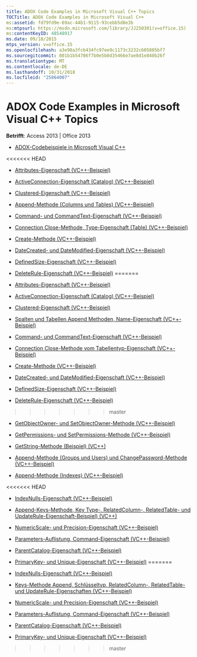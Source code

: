 ```yaml
---
title: ADOX Code Examples in Microsoft Visual C++ Topics
TOCTitle: ADOX Code Examples in Microsoft Visual C++
ms:assetid: fd79fd9e-69ac-44b1-9115-93cebb5d8e3b
ms:mtpsurl: https://msdn.microsoft.com/library/JJ250301(v=office.15)
ms:contentKeyID: 48548917
ms.date: 09/18/2015
mtps_version: v=office.15
ms.openlocfilehash: a3e98a3fcb434fc97ee9c1173c3232c605805bf7
ms.sourcegitcommit: 801b1b54786f7b0e5b0d35466e7ae8d1e840b26f
ms.translationtype: MT
ms.contentlocale: de-DE
ms.lasthandoff: 10/31/2018
ms.locfileid: "25864007"
---
```

# <a name="adox-code-examples-in-microsoft-visual-c-topics"></a>ADOX Code Examples in Microsoft Visual C++ Topics


**Betrifft**: Access 2013 | Office 2013


  - [ADOX-Codebeispiele in Microsoft Visual C++](adox-code-examples-in-microsoft-visual-c.md)

<<<<<<< HEAD
  - [Attributes-Eigenschaft (VC++-Beispiel)](attributes-property-example-vc.md)

  - [ActiveConnection-Eigenschaft (Catalog) (VC++-Beispiel)](catalog-activeconnection-property-example-vc.md)

  - [Clustered-Eigenschaft (VC++-Beispiel)](clustered-property-example-vc.md)

  - [Append-Methode (Columns und Tables) (VC++-Beispiel)](columns-and-tables-append-methods-name-property-example-vc.md)

  - [Command- und CommandText-Eigenschaft (VC++-Beispiel)](command-and-commandtext-properties-example-vc.md)

  - [Connection Close-Methode, Type-Eigenschaft (Table) (VC++-Beispiel)](connection-close-method-table-type-property-example-vc.md)

  - [Create-Methode (VC++-Beispiel)](create-method-example-vc.md)

  - [DateCreated- und DateModified-Eigenschaft (VC++-Beispiel)](datecreated-and-datemodified-properties-example-vc.md)

  - [DefinedSize-Eigenschaft (VC++-Beispiel)](definedsize-property-example-vc.md)

  - [DeleteRule-Eigenschaft (VC++-Beispiel)](deleterule-property-example-vc.md)
=======
  - [Attributes-Eigenschaft (VC++-Beispiel)](attributes-property-example-vc.md)

  - [ActiveConnection-Eigenschaft (Catalog) (VC++-Beispiel)](catalog-activeconnection-property-example-vc.md)

  - [Clustered-Eigenschaft (VC++-Beispiel)](clustered-property-example-vc.md)

  - [Spalten und Tabellen Append Methoden, Name-Eigenschaft (VC++-Beispiel)](columns-and-tables-append-methods-name-property-example-vc.md)

  - [Command- und CommandText-Eigenschaft (VC++-Beispiel)](command-and-commandtext-properties-example-vc.md)

  - [Connection Close-Methode vom Tabellentyp-Eigenschaft (VC++-Beispiel)](connection-close-method-table-type-property-example-vc.md)

  - [Create-Methode (VC++-Beispiel)](create-method-example-vc.md)

  - [DateCreated- und DateModified-Eigenschaft (VC++-Beispiel)](datecreated-and-datemodified-properties-example-vc.md)

  - [DefinedSize-Eigenschaft (VC++-Beispiel)](definedsize-property-example-vc.md)

  - [DeleteRule-Eigenschaft (VC++-Beispiel)](deleterule-property-example-vc.md)
>>>>>>> master

  - [GetObjectOwner- und SetObjectOwner-Methode (VC++-Beispiel)](getobjectowner-and-setobjectowner-methods-example-vc.md)

  - [GetPermissions- und SetPermissions-Methode (VC++-Beispiel)](getpermissions-and-setpermissions-methods-example-vc.md)

  - [GetString-Methode (Beispiel) (VC++)](getstring-method-example-vc.md)

  - [Append-Methode (Groups und Users) und ChangePassword-Methode (VC++-Beispiel)](groups-and-users-append-changepassword-methods-example-vc.md)

  - [Append-Methode (Indexes) (VC++-Beispiel)](indexes-append-method-example-vc.md)

<<<<<<< HEAD
  - [IndexNulls-Eigenschaft (VC++-Beispiel)](indexnulls-property-example-vc.md)

  - [Append-Keys-Methode, Key Type-, RelatedColumn-, RelatedTable- und UpdateRule-Eigenschaft-Beispiel) (VC++)](keys-append-method-key-type-relatedcolumn-relatedtable-and-updaterule-properties-example-vc.md)

  - [NumericScale- und Precision-Eigenschaft (VC++-Beispiel)](numericscale-and-precision-properties-example-vc.md)

  - [Parameters-Auflistung, Command-Eigenschaft (VC++-Beispiel)](parameters-collection-command-property-example-vc.md)

  - [ParentCatalog-Eigenschaft (VC++-Beispiel)](parentcatalog-property-example-vc.md)

  - [PrimaryKey- und Unique-Eigenschaft (VC++-Beispiel)](primarykey-and-unique-properties-example-vc.md)
=======
  - [IndexNulls-Eigenschaft (VC++-Beispiel)](indexnulls-property-example-vc.md)

  - [Keys-Methode Append, Schlüsseltyp, RelatedColumn-, RelatedTable- und UpdateRule-Eigenschaften (VC++-Beispiel)](keys-append-method-key-type-relatedcolumn-relatedtable-and-updaterule-properties-example-vc.md)

  - [NumericScale- und Precision-Eigenschaft (VC++-Beispiel)](numericscale-and-precision-properties-example-vc.md)

  - [Parameters-Auflistung, Command-Eigenschaft (VC++-Beispiel)](parameters-collection-command-property-example-vc.md)

  - [ParentCatalog-Eigenschaft (VC++-Beispiel)](parentcatalog-property-example-vc.md)

  - [PrimaryKey- und Unique-Eigenschaft (VC++-Beispiel)](primarykey-and-unique-properties-example-vc.md)
>>>>>>> master

